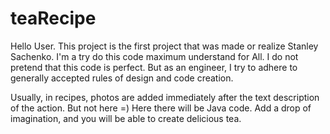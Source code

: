 # teaRecipe
Hello User. 
This project is the first project that was made or realize Stanley Sachenko.
I'm a try do this code maximum understand for All. I do not pretend that this code is perfect. 
But as an engineer, I try to adhere to generally accepted rules of design and code creation.

Usually, in recipes, photos are added immediately after the text description of the action.
But not here =) 
Here there will be Java code.
Add a drop of imagination, and you will be able to create delicious tea.

